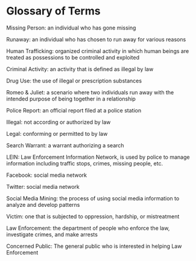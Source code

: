 # Glossary of Terms  
  
Missing Person: an individual who has gone missing

Runaway: an individual who has chosen to run away for various reasons

Human Trafficking: organized criminal activity in which human beings are
treated as possessions to be controlled and exploited

Criminal Activity: an activity that is defined as illegal by law

Drug Use: the use of illegal or prescription substances

Romeo & Juliet: a scenario where two individuals run away with the
intended purpose of being together in a relationship

Police Report: an official report filed at a police station

Illegal: not according or authorized by law

Legal: conforming or permitted to by law

Search Warrant: a warrant authorizing a search

LEIN: Law Enforcement Information Network, is used by police to manage
information including traffic stops, crimes, missing people, etc.

Facebook: social media network

Twitter: social media network

Social Media Mining: the process of using social media information to
analyze and develop patterns

Victim: one that is subjected to oppression, hardship, or mistreatment

Law Enforcement: the department of people who enforce the law,
investigate crimes, and make arrests

Concerned Public: The general public who is interested in helping Law
Enforcement
